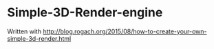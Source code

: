 # Simple-3D-Render-engine

Written with  http://blog.rogach.org/2015/08/how-to-create-your-own-simple-3d-render.html
